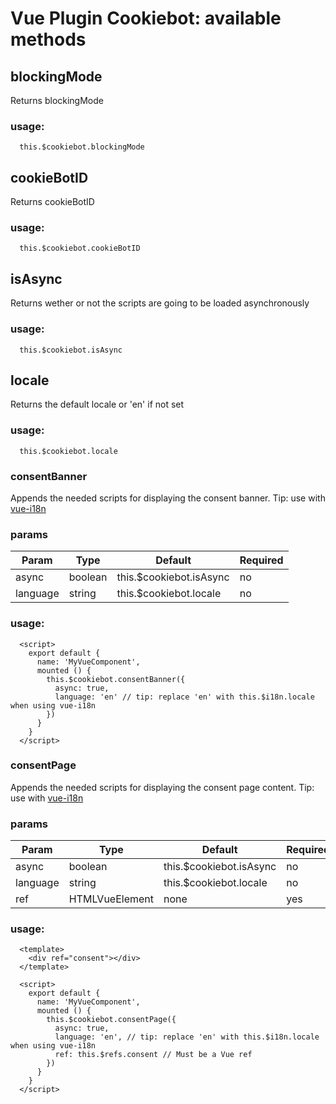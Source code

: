 # Vue Plugin Cookiebot: available methods

## blockingMode

Returns blockingMode

### usage:

```
  this.$cookiebot.blockingMode
```

## cookieBotID

Returns cookieBotID

### usage:

```
  this.$cookiebot.cookieBotID
```

## isAsync

Returns wether or not the scripts are going to be loaded asynchronously

### usage:

```
  this.$cookiebot.isAsync
```

## locale

Returns the default locale or 'en' if not set

### usage:

```
  this.$cookiebot.locale
```

### consentBanner

Appends the needed scripts for displaying the consent banner. Tip: use with [vue-i18n](https://github.com/kazupon/vue-i18n)

### params

| Param  | Type | Default | Required |
| ------ | ---- | ------- | -------- |
| async | boolean | this.$cookiebot.isAsync | no |
| language | string | this.$cookiebot.locale | no |

### usage:

```
  <script>
    export default {
      name: 'MyVueComponent',
      mounted () {
        this.$cookiebot.consentBanner({
          async: true,
          language: 'en' // tip: replace 'en' with this.$i18n.locale when using vue-i18n
        })
      }
    }
  </script>
```

### consentPage

Appends the needed scripts for displaying the consent page content. Tip: use with [vue-i18n](https://github.com/kazupon/vue-i18n)

### params

| Param  | Type | Default | Required |
| ------ | ---- | ------- | -------- |
| async | boolean | this.$cookiebot.isAsync | no |
| language | string | this.$cookiebot.locale | no |
| ref | HTMLVueElement | none | yes |

### usage:

```
  <template>
    <div ref="consent"></div>
  </template>

  <script>
    export default {
      name: 'MyVueComponent',
      mounted () {
        this.$cookiebot.consentPage({
          async: true,
          language: 'en', // tip: replace 'en' with this.$i18n.locale when using vue-i18n
          ref: this.$refs.consent // Must be a Vue ref
        })
      }
    }
  </script>
```
